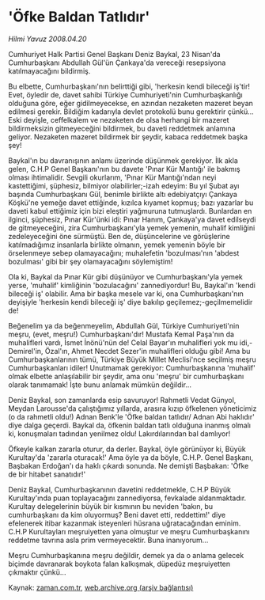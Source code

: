 # 'Öfke Baldan Tatlıdır'

*Hilmi Yavuz 2008.04.20*

<tr><td class="metin" colspan="2" style="padding-top: 20px; padding-left: 5px; padding-right: 10px;">Cumhuriyet Halk Partisi Genel Başkanı Deniz Baykal, 23 Nisan'da Cumhurbaşkanı Abdullah Gül'ün Çankaya'da vereceği resepsiyona katılmayacağını bildirmiş.</td></tr><tr><td class="metin" colspan="2" style="padding-top: 20px; padding-left: 5px; padding-right: 10px;"><p>Bu elbette, Cumhurbaşkanı'nın belirttiği gibi, 'herkesin kendi bileceği iş'tir! Evet, öyledir de, davet sahibi Türkiye Cumhuriyeti'nin Cumhurbaşkanlığı olduğuna göre, eğer gidilmeyecekse, en azından nezaketen mazeret beyan edilmesi gerekir. Bildiğim kadarıyla devlet protokolü bunu gerektirir çünkü... Eski deyişle, ceffelkalem ve nezaketen de olsa herhangi bir mazeret bildirmeksizin gitmeyeceğini bildirmek, bu daveti reddetmek anlamına geliyor. Nezaketen mazeret bildirmek bir şeydir, kabaca reddetmek başka şey!
<p>Baykal'ın bu davranışının anlamı üzerinde düşünmek gerekiyor. İlk akla gelen, C.H.P Genel Başkanı'nın bu davete 'Pınar Kür Mantığı' ile bakmış olması ihtimalidir. Sevgili okurlarım, 'Pınar Kür Mantığı'ndan neyi kastettiğimi, şüphesiz, bilmiyor olabilirler;-izah edeyim: Bu yıl Şubat ayı başında Cumhurbaşkanı Gül, benimle birlikte altı edebiyatçıyı Çankaya Köşkü'ne yemeğe davet ettiğinde, kızılca kıyamet kopmuş; bazı yazarlar bu daveti kabul ettiğimiz için bizi eleştiri yağmuruna tutmuşlardı. Bunlardan en ilginci, şüphesiz, Pınar Kür'ünki idi: Pınar Hanım, Çankaya'ya davet edilseydi de gitmeyeceğini, zira Cumhurbaşkanı'yla yemek yemenin, muhalif kimliğini zedeleyeceğini öne sürmüştü. Ben de, düşüncelerine ve görüşlerine katılmadığımız insanlarla birlikte olmanın, yemek yemenin böyle bir örselenmeye sebep olamayacağını; muhalefetin 'bozulması'nın 'abdest bozulması' gibi bir şey olamayacağını söylemiştim!
<p>Ola ki, Baykal da Pınar Kür gibi düşünüyor ve Cumhurbaşkanı'yla yemek yerse, 'muhalif' kimliğinin 'bozulacağını' zannediyordur! Bu, Baykal'ın 'kendi bileceği iş' olabilir. Ama bir başka mesele var ki, ona Cumhurbaşkanı'nın deyişiyle 'herkesin kendi bileceği iş' diye bakılıp geçilemez;-geçilmemelidir de!
<p>Beğenelim ya da beğenmeyelim, Abdullah Gül, Türkiye Cumhuriyeti'nin meşru, (evet, meşru!) Cumhurbaşkanı'dır! Mustafa Kemal Paşa'nın da muhalifleri vardı, İsmet İnönü'nün de! Celal Bayar'ın muhalifleri yok mu idi,- Demirel'in, Özal'ın, Ahmet Necdet Sezer'in muhalifleri olduğu gibi! Ama bu Cumhurbaşkanlarının tümü, Türkiye Büyük Millet Meclisi'nce seçilmiş meşru Cumhurbaşkanları idiler! Unutmamak gerekiyor: Cumhurbaşkanına 'muhalif' olmak elbette anlaşılabilir bir şeydir, ama onu 'meşru' bir cumhurbaşkanı olarak tanımamak! İşte bunu anlamak mümkün değildir...
<p>Deniz Baykal, son zamanlarda esip savuruyor! Rahmetli Vedat Günyol, Meydan Larousse'da çalıştığımız yıllarda, arasıra kızıp öfkelenen yöneticimiz (o da rahmetli oldu!) Adnan Benk'le 'Öfke baldan tatlıdır/ Adnan Abi haklıdır' diye dalga geçerdi. Baykal da, öfkenin baldan tatlı olduğuna inanmış olmalı ki, konuşmaları tadından yenilmez oldu! Lakırdılarından bal damlıyor!
<p>Öfkeyle kalkan zararla oturur, da derler. Baykal, öyle görünüyor ki, Büyük Kurultay'da 'zararla oturacak!' Ama öyle ya da böyle, C.H.P. Genel Başkanı, Başbakan Erdoğan'ı da haklı çıkardı sonunda. Ne demişti Başbakan: 'Öfke de bir hitabet sanatıdır!' 
<p>Deniz Baykal, Cumhurbaşkanının davetini reddetmekle, C.H.P Büyük Kurultay'ında puan toplayacağını zannediyorsa, fevkalade aldanmaktadır. Kurultay delegelerinin büyük bir kısmının bu neviden 'bakın, bu cumhurbaşkanı da kim oluyormuş? Beni davet etti, reddettim!' diye efelenerek itibar kazanmak isteyenleri hüsrana uğratacağından eminim. C.H.P Kurultayları meşruiyetten yana olmuştur ve meşru Cumhurbaşkanını reddetme tavrına asla prim vermeyecektir. Buna inanıyorum...
<p>Meşru Cumhurbaşkanına meşru değildir, demek ya da o anlama gelecek biçimde davranarak boykota falan kalkışmak, düpedüz meşruiyetten çıkmaktır çünkü... <br/></p></p></p></p></p></p></p></p></td></tr>

Kaynak: [zaman.com.tr](http://zaman.com.tr/yazar.do?yazino=678982), [web.archive.org (arşiv bağlantısı)](http://web.archive.org/web/20080804133248/http://www.zaman.com.tr:80/yazar.do?yazino=678982)
